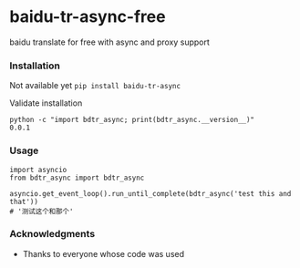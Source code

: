 # baidu-tr-async-free
baidu translate for free with async and proxy support

### Installation
Not available yet
```pip install baidu-tr-async```

Validate installation
```
python -c "import bdtr_async; print(bdtr_async.__version__)"
0.0.1
```

### Usage

```
import asyncio
from bdtr_async import bdtr_async

asyncio.get_event_loop().run_until_complete(bdtr_async('test this and that'))
# '测试这个和那个'
```

### Acknowledgments

* Thanks to everyone whose code was used
